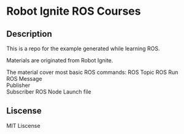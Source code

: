 # Robot Ignite ROS Courses

## Description

This is a repo for the example generated while learning ROS.

Materials are originated from Robot Ignite.

The material cover most basic ROS commands:
ROS Topic 
ROS Run  
ROS Message  
Publisher  
Subscriber
ROS Node
Launch file

## Liscense
MIT Liscense
